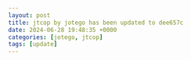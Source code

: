 ```yaml
---
layout: post
title: jtcop by jotego has been updated to dee657c
date: 2024-06-28 19:48:35 +0000
categories: [jotego, jtcop]
tags: [update]
---
```


